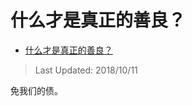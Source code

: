 # 什么才是真正的善良？

- [什么才是真正的善良？](https://www.zhihu.com/question/34342275/answer/508119146)


>Last Updated: 2018/10/11

免我们的债。